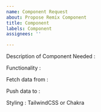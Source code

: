 ```yaml
---
name: Component Request
about: Propose Remix Component
title: Component
labels: Component
assignees: ''

---
```


Description of Component Needed : 

Functionality : 

Fetch data from : 

Push data to : 

Styling : 
TailwindCSS or Chakra
